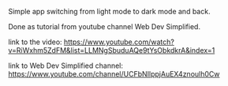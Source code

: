 Simple app switching from light mode to dark mode and back.

Done as tutorial from youtube channel Web Dev Simplified.

link to the video:
https://www.youtube.com/watch?v=RiWxhm5ZdFM&list=LLMNgSbuduAQe9tYsObkdkrA&index=1

link to Web Dev Simplified channel:
https://www.youtube.com/channel/UCFbNIlppjAuEX4znoulh0Cw

